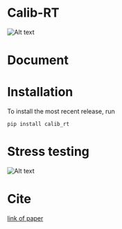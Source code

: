 # Calib-RT


![Alt text](docs/workflow/workflow.svg)

# Document

# Installation

To install the most recent release, run

`pip install calib_rt`

# Stress testing

![Alt text](docs/performance/%E5%B9%BB%E7%81%AF%E7%89%872.JPG)

# Cite

[link of paper]()